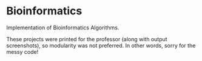 # Bioinformatics
Implementation of Bioinformatics Algorithms.

These projects were printed for the professor (along with output screenshots), so modularity was not preferred. In other words, sorry for the messy code! 

